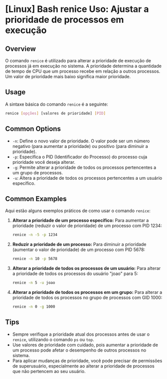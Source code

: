 # [Linux] Bash renice Uso: Ajustar a prioridade de processos em execução

## Overview
O comando `renice` é utilizado para alterar a prioridade de execução de processos já em execução no sistema. A prioridade determina a quantidade de tempo de CPU que um processo recebe em relação a outros processos. Um valor de prioridade mais baixo significa maior prioridade.

## Usage
A sintaxe básica do comando `renice` é a seguinte:

```bash
renice [opções] [valores de prioridade] [PID]
```

## Common Options
- `-n`: Define o novo valor de prioridade. O valor pode ser um número negativo (para aumentar a prioridade) ou positivo (para diminuir a prioridade).
- `-p`: Especifica o PID (Identificador do Processo) do processo cuja prioridade você deseja alterar.
- `-g`: Permite alterar a prioridade de todos os processos pertencentes a um grupo de processos.
- `-u`: Altera a prioridade de todos os processos pertencentes a um usuário específico.

## Common Examples
Aqui estão alguns exemplos práticos de como usar o comando `renice`:

1. **Alterar a prioridade de um processo específico:**
   Para aumentar a prioridade (reduzir o valor de prioridade) de um processo com PID 1234:
   ```bash
   renice -n -5 -p 1234
   ```

2. **Reduzir a prioridade de um processo:**
   Para diminuir a prioridade (aumentar o valor de prioridade) de um processo com PID 5678:
   ```bash
   renice -n 10 -p 5678
   ```

3. **Alterar a prioridade de todos os processos de um usuário:**
   Para alterar a prioridade de todos os processos do usuário "joao" para 5:
   ```bash
   renice -n 5 -u joao
   ```

4. **Alterar a prioridade de todos os processos em um grupo:**
   Para alterar a prioridade de todos os processos no grupo de processos com GID 1000:
   ```bash
   renice -n 0 -g 1000
   ```

## Tips
- Sempre verifique a prioridade atual dos processos antes de usar o `renice`, utilizando o comando `ps` ou `top`.
- Use valores de prioridade com cuidado, pois aumentar a prioridade de um processo pode afetar o desempenho de outros processos no sistema.
- Para aplicar mudanças de prioridade, você pode precisar de permissões de superusuário, especialmente ao alterar a prioridade de processos que não pertencem ao seu usuário.